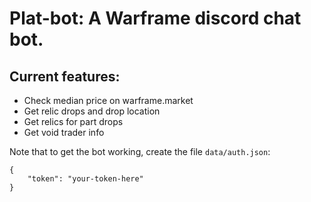 # Plat-bot: A Warframe discord chat bot.

## Current features:
* Check median price on warframe.market
* Get relic drops and drop location
* Get relics for part drops
* Get void trader info

Note that to get the bot working, create the file `data/auth.json`:
```
{
	"token": "your-token-here"
}
```
